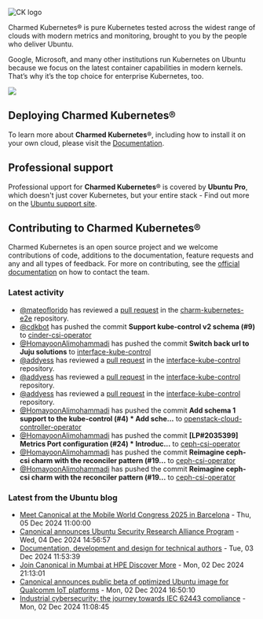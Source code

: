 ![CK logo](https://assets.ubuntu.com/v1/451d4cf4-Charmed+Kubernetes_RGB_onWhite_2022.svg)

Charmed Kubernetes® is pure Kubernetes tested across the widest range of clouds with modern metrics and monitoring, brought to you by the people who deliver Ubuntu.

Google, Microsoft, and many other institutions run Kubernetes on Ubuntu because we focus on the latest container capabilities in modern kernels. That’s why it’s the top choice for enterprise Kubernetes, too.

![](https://assets.ubuntu.com/v1/843c77b6-juju-at-a-glace.svg)

## Deploying Charmed Kubernetes®

To learn more about **Charmed Kubernetes**®, including how to install it on your own cloud, please visit the [Documentation][docs].

## Professional support

Professional upport for **Charmed Kubernetes**® is covered by **Ubuntu Pro**, which doesn't just cover Kubernetes, but your entire stack - Find out more on the [Ubuntu support site](https://ubuntu.com/support).

## Contributing to Charmed Kubernetes®

Charmed Kubernetes is an open source project and we welcome contributions of code, additions to the documentation, feature requests and any and all types of feedback. For more on contributing, see the [official documentation][get-in-touch] on how to contact the team.

<!-- LINKS -->
[docs]: https://ubuntu.com/kubernetes/docs
[get-in-touch]: https://ubuntu.com/kubernetes/docs/get-in-touch

### Latest activity

<!-- activity starts -->
 - [@mateoflorido](https://github.com/mateoflorido) has reviewed a [pull request](https://github.com/charmed-kubernetes/charm-kubernetes-e2e/pull/35) in the [charm-kubernetes-e2e](https://github.com/charmed-kubernetes/charm-kubernetes-e2e) repository.
 - [@cdkbot](https://github.com/cdkbot) has pushed the commit **Support kube-control v2 schema (#9)** to [cinder-csi-operator](https://github.com/charmed-kubernetes/cinder-csi-operator)
 - [@HomayoonAlimohammadi](https://github.com/HomayoonAlimohammadi) has pushed the commit **Switch back url to Juju solutions** to [interface-kube-control](https://github.com/charmed-kubernetes/interface-kube-control)
 - [@addyess](https://github.com/addyess) has reviewed a [pull request](https://github.com/charmed-kubernetes/interface-kube-control/pull/3) in the [interface-kube-control](https://github.com/charmed-kubernetes/interface-kube-control) repository.
 - [@addyess](https://github.com/addyess) has reviewed a [pull request](https://github.com/charmed-kubernetes/interface-kube-control/pull/3) in the [interface-kube-control](https://github.com/charmed-kubernetes/interface-kube-control) repository.
 - [@addyess](https://github.com/addyess) has reviewed a [pull request](https://github.com/charmed-kubernetes/interface-kube-control/pull/3) in the [interface-kube-control](https://github.com/charmed-kubernetes/interface-kube-control) repository.
 - [@HomayoonAlimohammadi](https://github.com/HomayoonAlimohammadi) has pushed the commit **Add schema 1 support to the kube-control (#4)  * Add sche...** to [openstack-cloud-controller-operator](https://github.com/charmed-kubernetes/openstack-cloud-controller-operator)
 - [@HomayoonAlimohammadi](https://github.com/HomayoonAlimohammadi) has pushed the commit **[LP#2035399] Metrics Port configuration (#24)  * Introduc...** to [ceph-csi-operator](https://github.com/charmed-kubernetes/ceph-csi-operator)
 - [@HomayoonAlimohammadi](https://github.com/HomayoonAlimohammadi) has pushed the commit **Reimagine ceph-csi charm with the reconciler pattern (#19...** to [ceph-csi-operator](https://github.com/charmed-kubernetes/ceph-csi-operator)
 - [@HomayoonAlimohammadi](https://github.com/HomayoonAlimohammadi) has pushed the commit **Reimagine ceph-csi charm with the reconciler pattern (#19...** to [ceph-csi-operator](https://github.com/charmed-kubernetes/ceph-csi-operator)
<!-- activity ends -->

<!-- roadmap starts -->

<!-- roadmap ends -->

### Latest from the Ubuntu blog

<!-- blog starts -->
* [Meet Canonical at the Mobile World Congress 2025 in Barcelona](https://ubuntu.com//blog/meet-canonical-at-the-mobile-world-congress-2025-in-barcelona) - Thu, 05 Dec 2024 11:00:00 
* [Canonical announces Ubuntu Security Research Alliance Program](https://ubuntu.com//blog/canonical-announces-ubuntu-security-research-alliance-program) - Wed, 04 Dec 2024 14:56:57 
* [Documentation, development and design for technical authors](https://ubuntu.com//blog/documentation-development-and-design-for-technical-authors) - Tue, 03 Dec 2024 11:53:39 
* [Join Canonical in Mumbai at HPE Discover More](https://ubuntu.com//blog/join-canonical-in-mumbai-at-hpe-discover-more) - Mon, 02 Dec 2024 21:13:01 
* [Canonical announces public beta of optimized Ubuntu image for Qualcomm IoT platforms](https://ubuntu.com//blog/canonical-announces-public-beta-of-optimized-ubuntu-image-for-qualcomm-iot-platform) - Mon, 02 Dec 2024 16:50:10 
* [Industrial cybersecurity: the journey towards IEC 62443 compliance](https://ubuntu.com//blog/industrial-cybersecurity-iec-62443-compliance) - Mon, 02 Dec 2024 11:08:45 
<!-- blog ends -->
